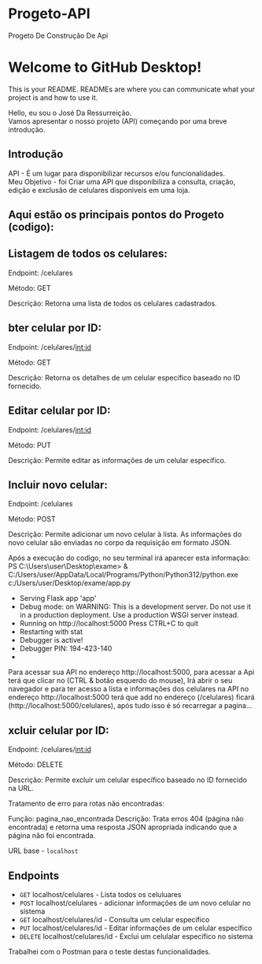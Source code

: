 # Progeto-API
Progeto De Construção De Api
# Welcome to GitHub Desktop!

This is your README. READMEs are where you can communicate what your project is and how to use it.

Hello, eu sou o José Da Ressurreição.  
Vamos apresentar o nosso projeto (API) começando por uma breve introdução.

## Introdução

API - É um lugar para disponibilizar recursos e/ou funcionalidades.  
Meu Objetivo - foi Criar uma API que disponibiliza a consulta, criação, edição e exclusão de celulares disponiveis em uma loja.

## Aqui estão os principais pontos do Progeto (codigo): 

## Listagem de todos os celulares:

Endpoint: /celulares

Método: GET

Descrição: Retorna uma lista de todos os celulares cadastrados.


## bter celular por ID:

Endpoint: /celulares/<int:id>

Método: GET

Descrição: Retorna os detalhes de um celular específico baseado no ID fornecido.

## Editar celular por ID:

Endpoint: /celulares/<int:id>

Método: PUT

Descrição: Permite editar as informações de um celular específico.

## Incluir novo celular:

Endpoint: /celulares

Método: POST

Descrição: Permite adicionar um novo celular à lista. As informações do novo celular são enviadas no corpo da requisição em formato JSON.



Após a execução do codigo, no seu terminal irá aparecer esta informação:
 PS C:\Users\user\Desktop\exame> & C:/Users/user/AppData/Local/Programs/Python/Python312/python.exe c:/Users/user/Desktop/exame/app.py
 * Serving Flask app 'app'
 * Debug mode: on
WARNING: This is a development server. Do not use it in a production deployment. Use a production WSGI server instead.
 * Running on http://localhost:5000
Press CTRL+C to quit   
 * Restarting with stat
 * Debugger is active!
 * Debugger PIN: 194-423-140
 *

 Para acessar sua API no endereço http://localhost:5000, para acessar a Api terá que clicar no (CTRL & botão esquerdo do mouse), Irá abrir o seu navegador e para ter acesso a lista e informações dos celulares na API no endereço http://localhost:5000 terá que add no endereço (/celulares) ficará (http://localhost:5000/celulares), após tudo isso é só recarregar a pagina... 

## xcluir celular por ID:

Endpoint: /celulares/<int:id>

Método: DELETE

Descrição: Permite excluir um celular específico baseado no ID fornecido na URL.


Tratamento de erro para rotas não encontradas:

Função: pagina_nao_encontrada
Descrição: Trata erros 404 (página não encontrada) e retorna uma resposta JSON apropriada indicando que a página não foi encontrada.



URL base - `localhost`  

## Endpoints

- `GET` localhost/celulares - Lista todos os celuluares
- `POST` localhost/celulares - adicionar informações de  um novo celular no sistema
- `GET` localhost/celulares/id - Consulta um celular específico
- `PUT` localhost/celulares/id - Editar informações de  um celular específico
- `DELETE` localhost/celulares/id - Exclui  um celulalar específico no sistema

Trabalhei com o Postman para o teste destas funcionalidades.
